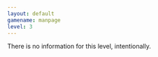 ```yaml
---
layout: default
gamename: manpage
level: 3
---
```

There is no information for this level, intentionally.
